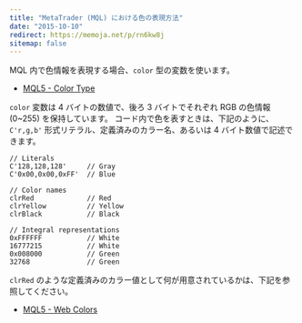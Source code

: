 ```yaml
---
title: "MetaTrader (MQL) における色の表現方法"
date: "2015-10-10"
redirect: https://memoja.net/p/rn6kw8j
sitemap: false
---
```


MQL 内で色情報を表現する場合、`color` 型の変数を使います。

* [MQL5 - Color Type](https://www.mql5.com/en/docs/basis/types/integer/color)

`color` 変数は 4 バイトの数値で、後ろ 3 バイトでそれぞれ RGB の色情報 (0~255) を保持しています。
コード内で色を表すときは、下記のように、`C'r,g,b'` 形式リテラル、定義済みのカラー名、あるいは 4 バイト数値で記述できます。

```mql
// Literals
C'128,128,128'     // Gray
C'0x00,0x00,0xFF'  // Blue

// Color names
clrRed             // Red
clrYellow          // Yellow
clrBlack           // Black

// Integral representations
0xFFFFFF           // White
16777215           // White
0x008000           // Green
32768              // Green
```

`clrRed` のような定義済みのカラー値として何が用意されているかは、下記を参照してください。

* [MQL5 - Web Colors](https://www.mql5.com/en/docs/constants/objectconstants/webcolors)


